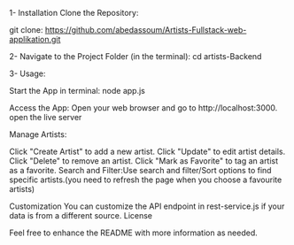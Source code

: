 1- Installation
Clone the Repository:

git clone: https://github.com/abedassoum/Artists-Fullstack-web-applikation.git


2- Navigate to the Project Folder (in the terminal):
cd artists-Backend

3- Usage:

Start the App in terminal:
node app.js

Access the App:
Open your web browser and go to http://localhost:3000.
open the live server

Manage Artists:

Click "Create Artist" to add a new artist.
Click "Update" to edit artist details.
Click "Delete" to remove an artist.
Click "Mark as Favorite" to tag an artist as a favorite.
Search and Filter:Use search and filter/Sort options to find specific artists.(you need to refresh the page when you choose a favourite artists)



Customization
You can customize the API endpoint in rest-service.js if your data is from a different source.
License


Feel free to enhance the README with more information as needed.